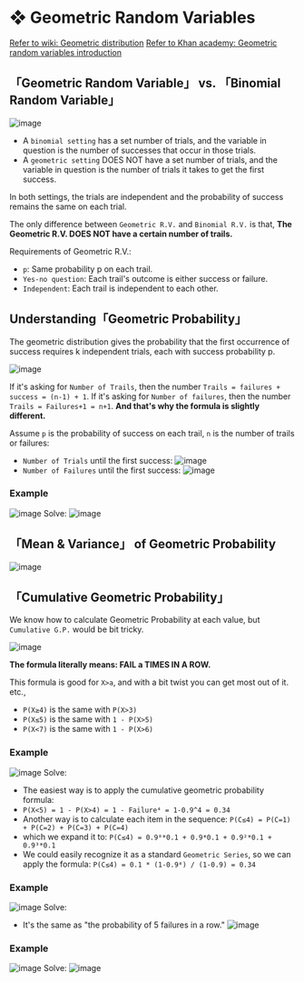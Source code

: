 #  ❖ Geometric Random Variables


[Refer to wiki: Geometric distribution](https://www.wikiwand.com/en/Geometric_distribution)
[Refer to Khan academy: Geometric random variables introduction](https://www.khanacademy.org/math/ap-statistics/random-variables-ap/modal/v/geometric-random-variables-introduction)

## 「Geometric Random Variable」 vs. 「Binomial Random Variable」

![image](https://user-images.githubusercontent.com/14041622/44519111-9f574200-a6fe-11e8-8853-bb97da651ec3.png)

- A `binomial setting` has a set number of trials, and the variable in question is the number of successes that occur in those trials.
- A `geometric setting` DOES NOT have a set number of trials, and the variable in question is the number of trials it takes to get the first success.

In both settings, the trials are independent and the probability of success remains the same on each trial.

The only difference between `Geometric R.V.` and `Binomial R.V.` is that, 
**The Geometric R.V. DOES NOT have a certain number of trails.**

Requirements of Geometric R.V.:
- `p`: Same probability p on each trail.
- `Yes-no question`: Each trail's outcome is either success or failure.
- `Independent`: Each trail is independent to each other.


## Understanding「Geometric Probability」

The geometric distribution gives the probability that the first occurrence of success requires k independent trials, each with success probability p.


![image](https://user-images.githubusercontent.com/14041622/44646195-cff3f000-aa0c-11e8-879f-d154367fb2b9.png)


If it's asking for `Number of Trails`, then the number `Trails = failures + success = (n-1) + 1`.
If it's asking for `Number of failures`, then the number `Trails = Failures+1 = n+1`.
**And that's why the formula is slightly different.**

Assume `p` is the probability of success on each trail, `n` is the number of trails or failures:
- `Number of Trials` until the first success:
![image](https://user-images.githubusercontent.com/14041622/44616098-372e6a80-a87c-11e8-8ce6-a6c2f6a42c46.png)
- `Number of Failures` until the first success:
![image](https://user-images.githubusercontent.com/14041622/44616095-309ff300-a87c-11e8-85d5-ee4a2c7a6cc7.png)


### Example
![image](https://user-images.githubusercontent.com/14041622/44615924-08ae9080-a878-11e8-8c36-9bbe1d53e88e.png)
Solve:
![image](https://user-images.githubusercontent.com/14041622/44616241-c2a8fb00-a87e-11e8-80f5-f9311adb2f5b.png)


## 「Mean & Variance」 of Geometric Probability

![image](https://user-images.githubusercontent.com/14041622/44578538-78fcd980-a7c6-11e8-9843-6d1a493afe92.png)



## 「Cumulative Geometric Probability」

We know how to calculate Geometric Probability at each value, but `Cumulative G.P.` would be bit tricky.

![image](https://user-images.githubusercontent.com/14041622/44647029-7ccf6c80-aa0f-11e8-8b52-46a3a8ed1f26.png)

**The formula literally means: FAIL a TIMES IN A ROW.**


This formula is good for `X>a`, and with a bit twist you can get most out of it.
etc., 
- `P(X≥4)` is the same with `P(X>3)`
- `P(X≤5)` is the same with `1 - P(X>5)`
- `P(X<7)` is the same with `1 - P(X>6)`


### Example
![image](https://user-images.githubusercontent.com/14041622/44616397-84f9a180-a881-11e8-921d-c23810a9415c.png)
Solve:
- The easiest way is to apply the cumulative geometric probability formula:
- `P(X<5) = 1 - P(X>4) = 1 - Failure⁴ = 1-0.9^4 = 0.34`
- Another way is to calculate each item in the sequence:
`P(C≤4) = P(C=1) + P(C=2) + P(C=3) + P(C=4)`
- which we expand it to:
`P(C≤4) = 0.9⁰*0.1 + 0.9*0.1 + 0.9²*0.1 + 0.9³*0.1`
- We could easily recognize it as a standard `Geometric Series`, so we can apply the formula:
`P(C≤4) = 0.1 * (1-0.9⁴) / (1-0.9) = 0.34`


### Example
![image](https://user-images.githubusercontent.com/14041622/44616505-bc694d80-a883-11e8-855a-33f0c0bd8517.png)
Solve:
- It's the same as "the probability of 5 failures in a row."
![image](https://user-images.githubusercontent.com/14041622/44616525-10743200-a884-11e8-83f4-6bbaa83e99a7.png)


### Example
![image](https://user-images.githubusercontent.com/14041622/44644301-30336380-aa06-11e8-9f26-73f20abfb177.png)
Solve:
![image](https://user-images.githubusercontent.com/14041622/44644334-4e00c880-aa06-11e8-9794-f2b698bb62f2.png)


